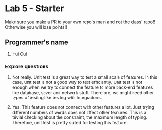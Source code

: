 # Lab 5 - Starter
Make sure you make a PR to your own repo's main and not the class' repo!! Otherwise you will lose points!!

## Programmer's name
1. Hui Cui

### Explore questions
1. Not really. Unit test is a great way to test a small scale of features. In this case, unit test is not a good way to test efficiently. Unit test is not enough when we try to connect the feature to more back-end features like database, sever and network stuff. Therefore, we might need other types of testing like testing with integrations.

2. Yes. This feature does not connect with other features a lot. Just trying different numbers of words does not affect other features. This is a trivial checking about the constraint, the maximum length of typing. Therefore, unit test is pretty suited for testing this feature.